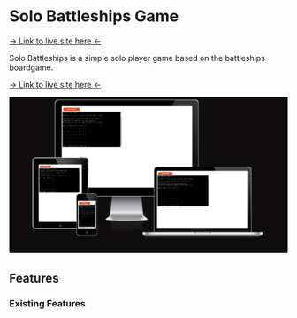 # Solo Battleships Game

[-> Link to live site here <-](https://solo-battleships-16d8582e83e5.herokuapp.com/)

Solo Battleships is a simple solo player game based on the battleships boardgame.


[-> Link to live site here <-](https://solo-battleships-16d8582e83e5.herokuapp.com/)

![Responsive Mockup Of Site](images/screenshot.png)

## Features

### Existing Features

